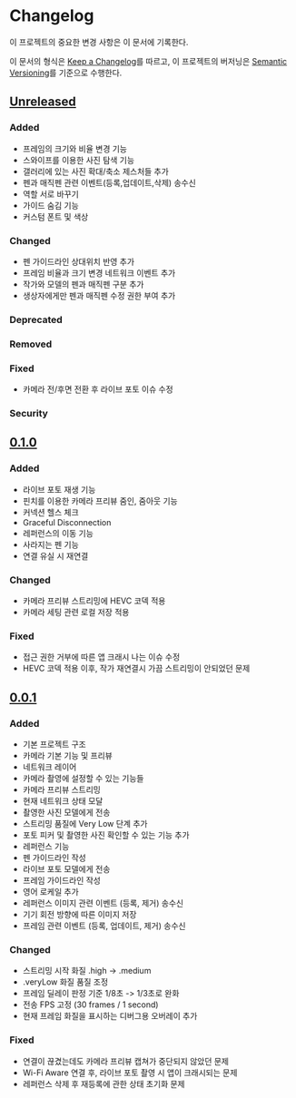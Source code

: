 # Changelog

이 프로젝트의 중요한 변경 사항은 이 문서에 기록한다.

이 문서의 형식은 [Keep a Changelog](https://keepachangelog.com/en/1.1.0/)를 따르고,
이 프로젝트의 버저닝은 [Semantic Versioning](https://semver.org/spec/v2.0.0.html)를 기준으로 수행한다.

## [Unreleased]

### Added

- 프레임의 크기와 비율 변경 기능
- 스와이프를 이용한 사진 탐색 기능
- 갤러리에 있는 사진 확대/축소 제스처들 추가
- 펜과 매직펜 관련 이벤트(등록,업데이트,삭제) 송수신
- 역할 서로 바꾸기
- 가이드 숨김 기능 
- 커스텀 폰트 및 색상

### Changed

- 펜 가이드라인 상대위치 반영 추가
- 프레임 비율과 크기 변경 네트워크 이벤트 추가
- 작가와 모델의 펜과 매직펜 구분 추가
- 생상자에게만 펜과 매직펜 수정 권한 부여 추가

### Deprecated


### Removed


### Fixed

- 카메라 전/후면 전환 후 라이브 포토 이슈 수정

### Security


## [0.1.0]

### Added

- 라이브 포토 재생 기능
- 핀치를 이용한 카메라 프리뷰 줌인, 줌아웃 기능
- 커넥션 헬스 체크
- Graceful Disconnection
- 레퍼런스의 이동 기능
- 사라지는 펜 기능
- 연결 유실 시 재연결

### Changed

- 카메라 프리뷰 스트리밍에 HEVC 코덱 적용
- 카메라 세팅 관련 로컬 저장 적용

### Fixed

- 접근 권한 거부에 따른 앱 크래시 나는 이슈 수정
- HEVC 코덱 적용 이후, 작가 재연결시 가끔 스트리밍이 안되었던 문제


## [0.0.1]

### Added

- 기본 프로젝트 구조
- 카메라 기본 기능 및 프리뷰 
- 네트워크 레이어
- 카메라 촬영에 설정할 수 있는 기능들
- 카메라 프리뷰 스트리밍
- 현재 네트워크 상태 모달
- 촬영한 사진 모델에게 전송
- 스트리밍 품질에 Very Low 단계 추가
- 포토 피커 및 촬영한 사진 확인할 수 있는 기능 추가
- 레퍼런스 기능
- 펜 가이드라인 작성
- 라이브 포토 모델에게 전송
- 프레임 가이드라인 작성
- 영어 로케일 추가
- 레퍼런스 이미지 관련 이벤트 (등록, 제거) 송수신
- 기기 회전 방향에 따른 이미지 저장
- 프레임 관련 이벤트 (등록, 업데이트, 제거) 송수신

### Changed

- 스트리밍 시작 화질 .high -> .medium
- .veryLow 화질 품질 조정
- 프레임 딜레이 판정 기준 1/8초 -> 1/3초로 완화
- 전송 FPS 고정 (30 frames / 1 second)
- 현재 프레임 화질을 표시하는 디버그용 오버레이 추가

### Fixed

- 연결이 끊겼는데도 카메라 프리뷰 캡쳐가 중단되지 않았던 문제
- Wi-Fi Aware 연결 후, 라이브 포토 촬영 시 앱이 크래시되는 문제
- 레퍼런스 삭제 후 재등록에 관한 상태 초기화 문제

[0.1.0]: https://github.com/DeveloperAcademy-POSTECH/2025-C6-A11-QueendomJaerim/compare/v0.0.1...v0.1.0
[0.0.1]: https://github.com/DeveloperAcademy-POSTECH/2025-C6-A11-QueendomJaerim/releases/tag/v0.0.1
[unreleased]: hhttps://github.com/DeveloperAcademy-POSTECH/2025-C6-A11-QueendomJaerim
